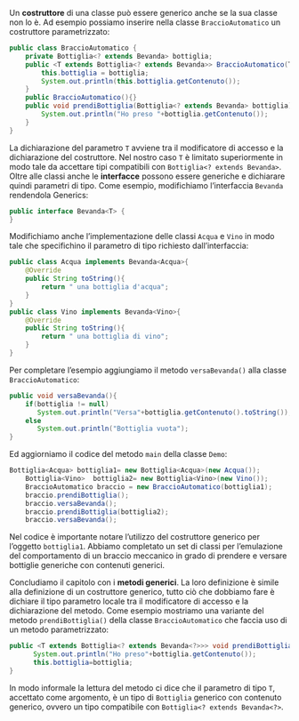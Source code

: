 Un **costruttore** di una classe può essere generico anche se la sua classe non lo è. Ad esempio possiamo inserire nella classe `BraccioAutomatico` un costruttore parametrizzato:

```java
public class BraccioAutomatico {
	private Bottiglia<? extends Bevanda> bottiglia;
	public <T extends Bottiglia<? extends Bevanda>> BraccioAutomatico(T bottiglia){
		this.bottiglia = bottiglia;
		System.out.println(this.bottiglia.getContenuto());
	}
	public BraccioAutomatico(){}
	public void prendiBottiglia(Bottiglia<? extends Bevanda> bottiglia){
		System.out.println("Ho preso "+bottiglia.getContenuto());
	}
}
```

La dichiarazione del parametro `T` avviene tra il modificatore di accesso e la dichiarazione del costruttore. Nel nostro caso `T` è limitato superiormente in modo tale da accettare tipi compatibili con `Bottiglia<? extends Bevanda>`. Oltre alle classi anche le **interfacce** possono essere generiche e dichiarare quindi parametri di tipo. Come esempio, modifichiamo l’interfaccia `Bevanda` rendendola Generics:

```java
public interface Bevanda<T> {
}
```

Modifichiamo anche l’implementazione delle classi `Acqua` e `Vino` in modo tale che specifichino il parametro di tipo richiesto dall’interfaccia:

```java
public class Acqua implements Bevanda<Acqua>{
	@Override
	public String toString(){
		return " una bottiglia d'acqua";
	}
}
public class Vino implements Bevanda<Vino>{
	@Override
	public String toString(){
		return " una bottiglia di vino";
	}
}
```

Per completare l’esempio aggiungiamo il metodo `versaBevanda()` alla classe `BraccioAutomatico`:

```java
public void versaBevanda(){
    if(bottiglia != null)
       System.out.println("Versa"+bottiglia.getContenuto().toString());
    else
       System.out.println("Bottiglia vuota");
}
```

Ed aggiorniamo il codice del metodo `main` della classe `Demo`:

```java
Bottiglia<Acqua> bottiglia1= new Bottiglia<Acqua>(new Acqua());
    Bottiglia<Vino>  bottiglia2= new Bottiglia<Vino>(new Vino());
    BraccioAutomatico braccio = new BraccioAutomatico(bottiglia1);
    braccio.prendiBottiglia();
    braccio.versaBevanda();
    braccio.prendiBottiglia(bottiglia2);
    braccio.versaBevanda();
```

Nel codice è importante notare l’utilizzo del costruttore generico per l’oggetto `bottiglia1`. Abbiamo completato un set di classi per l’emulazione del comportamento di un braccio meccanico in grado di prendere e versare bottiglie generiche con contenuti generici.

Concludiamo il capitolo con i **metodi generici**. La loro definizione è simile alla definizione di un costruttore generico, tutto ciò che dobbiamo fare è dichiare il tipo parametro locale tra il modificatore di accesso e la dichiarazione del metodo. Come esempio mostriamo una variante del metodo `prendiBottiglia()` della classe `BraccioAutomatico` che faccia uso di un metodo parametrizzato:

```java
public <T extends Bottiglia<? extends Bevanda<?>>> void prendiBottiglia(T bottiglia){
      System.out.println("Ho preso"+bottiglia.getContenuto());
      this.bottiglia=bottiglia;
}
```

In modo informale la lettura del metodo ci dice che il parametro di tipo `T`, accettato come argomento, è un tipo di `Bottiglia` generico con contenuto generico, ovvero un tipo compatibile con `Bottiglia<? extends Bevanda<?>`.